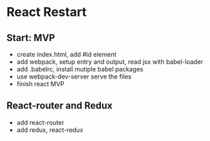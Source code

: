 # React Restart

## Start: MVP
- create index.html, add #id element
- add webpack, setup entry and output, read jsx with babel-loader
- add .babelrc, install mutiple babel packages
- use webpack-dev-server serve the files
- finish react MVP

## React-router and Redux
- add react-router
- add redux, react-redux